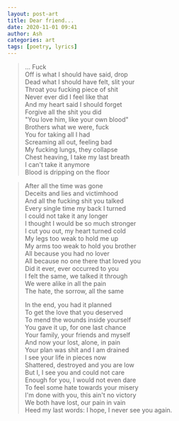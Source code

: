 ```yaml
---
layout: post-art
title: Dear friend...
date: 2020-11-01 09:41
author: Ash
categories: art
tags: [poetry, lyrics]
---
```

> ... Fuck    
> Off is what I should have said, drop  
> Dead what I should have felt, slit your  
> Throat you fucking piece of shit  
> Never ever did I feel like that  
> And my heart said I should forget  
> Forgive all the shit you did  
> "You love him, like your own blood"  
> Brothers what we were, fuck  
> You for taking all I had  
> Screaming all out, feeling bad  
> My fucking lungs, they collapse  
> Chest heaving, I take my last breath  
> I can't take it anymore  
> Blood is dripping on the floor  

<!-- more -->

> After all the time was gone  
> Deceits and lies and victimhood  
> And all the fucking shit you talked  
> Every single time my back I turned  
> I could not take it any longer  
> I thought I would be so much stronger  
> I cut you out, my heart turned cold  
> My legs too weak to hold me up  
> My arms too weak to hold you brother  
> All because you had no lover  
> All because no one there that loved you  
> Did it ever, ever occurred to you  
> I felt the same, we talked it through  
> We were alike in all the pain  
> The hate, the sorrow, all the same  
>   
> In the end, you had it planned  
> To get the love that you deserved  
> To mend the wounds inside yourself  
> You gave it up, for one last chance  
> Your family, your friends and myself  
> And now your lost, alone, in pain  
> Your plan was shit and I am drained  
> I see your life in pieces now  
> Shattered, destroyed and you are low  
> But I, I see you and could not care  
> Enough for you, I would not even dare  
> To feel some hate towards your misery  
> I'm done with you, this ain't no victory  
> We both have lost, our pain in vain  
> Heed my last words: I hope, I never see you again.
